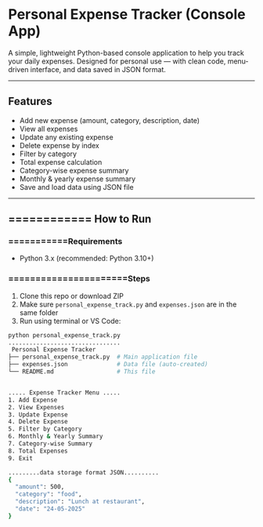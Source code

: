 #  Personal Expense Tracker (Console App)

A simple, lightweight Python-based console application to help you track your daily expenses. Designed for personal use — with clean code, menu-driven interface, and data saved in JSON format.

---

##  Features

-  Add new expense (amount, category, description, date)
-  View all expenses
-  Update any existing expense
-  Delete expense by index
-  Filter by category
-  Total expense calculation
-  Category-wise expense summary
-  Monthly & yearly expense summary
-  Save and load data using JSON file

---

## ============ How to Run

###  ===========Requirements
- Python 3.x (recommended: Python 3.10+)

###  ======================Steps

1. Clone this repo or download ZIP
2. Make sure `personal_expense_track.py` and `expenses.json` are in the same folder
3. Run using terminal or VS Code:

```bash
python personal_expense_track.py
................................
 Personal Expense Tracker
├── personal_expense_track.py  # Main application file
├── expenses.json              # Data file (auto-created)
└── README.md                  # This file


..... Expense Tracker Menu .....
1. Add Expense
2. View Expenses
3. Update Expense
4. Delete Expense
5. Filter by Category
6. Monthly & Yearly Summary
7. Category-wise Summary
8. Total Expenses
9. Exit

.........data storage format JSON..........
{
  "amount": 500,
  "category": "food",
  "description": "Lunch at restaurant",
  "date": "24-05-2025"
}

